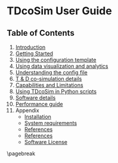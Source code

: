 # TDcoSim User Guide
## Table of Contents

1. [Introduction](user_guide_introduction.md)
2. [Getting Started](user_guide_getting_started.md)
3. [Using the configuration template](user_guide_configuration_template.md)
4. [Using data visualization and analytics](user_guide_visualization_analytics.md)
5. [Understanding the config file](user_guide_understanding_config.md)
6. [T & D co-simulation details](user_guide_cosimulation_details.md)
7. [Capabilities and Limitations](user_guide_capability_and_limitations.md)
8. [Using TDcoSim in Python scripts](user_guide_advanced_usage.md)
9. [Software details](user_guide_software_details.md)
10. [Performance guide](user_guide_performance.md)
12. Appendix
     * [Installation](user_guide_installation.md)
     * [System requirements](user_guide_sys_requirements.md)
     * [References](user_guide_references.md)
     * [References](user_guide_DER_parameters.md)
     * [Software License](../../LICENSE.md)

\pagebreak
